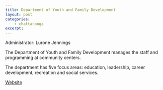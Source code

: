 ```yaml
---
title: Department of Youth and Family Development
layout: post
categories:
    - chattanooga
excerpt:
---
```


Administrator: Lurone Jennings

The Department of Youth and Family Development manages the staff and programming at community centers. 

The department has five focus areas: education, leadership, career development, recreation and social services.

[Website](http://www.chattanooga.gov/youthandfamily)